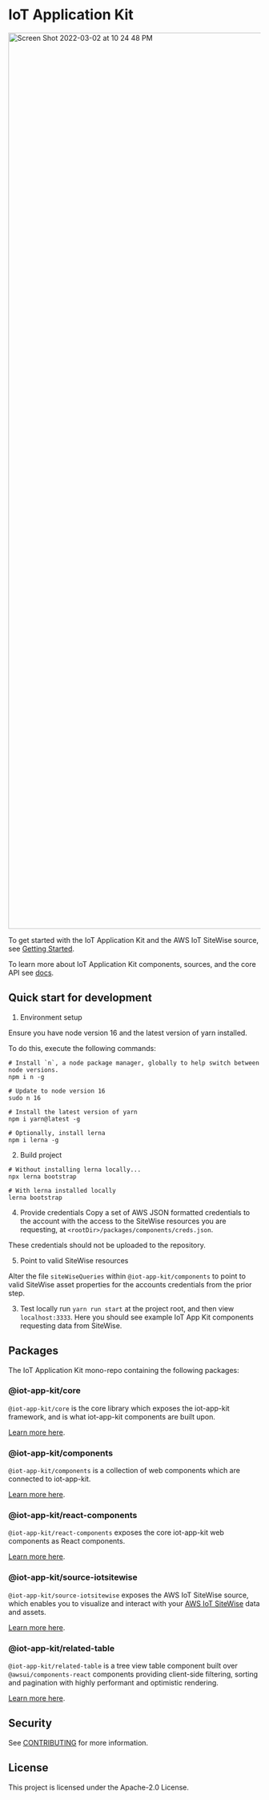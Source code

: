 # IoT Application Kit

<img width="1790" alt="Screen Shot 2022-03-02 at 10 24 48 PM" src="https://user-images.githubusercontent.com/6397726/156508558-ed02810d-1240-42d3-97f3-8d9a1a0e96c1.png">

To get started with the IoT Application Kit and the AWS IoT SiteWise source, see [Getting Started](https://github.com/awslabs/iot-app-kit/tree/main/docs/Core.md).

To learn more about IoT Application Kit components, sources, and the core API see [docs](https://github.com/awslabs/iot-app-kit/tree/main/docs/).

## Quick start for development

1. Environment setup

Ensure you have node version 16 and the latest version of yarn installed.


To do this, execute the following commands:
```
# Install `n`, a node package manager, globally to help switch between node versions.
npm i n -g

# Update to node version 16
sudo n 16

# Install the latest version of yarn
npm i yarn@latest -g

# Optionally, install lerna
npm i lerna -g
```

2. Build project

```
# Without installing lerna locally...
npx lerna bootstrap

# With lerna installed locally
lerna bootstrap
```

4. Provide credentials
Copy a set of AWS JSON formatted credentials to the account with the access to the SiteWise resources you are requesting, at `<rootDir>/packages/components/creds.json`.

These credentials should not be uploaded to the repository.

5. Point to valid SiteWise resources

Alter the file `siteWiseQueries` within `@iot-app-kit/components` to point to valid SiteWise asset properties for the accounts credentials from the prior step.

3. Test locally
run `yarn run start` at the project root, and then view `localhost:3333`. Here you should see example IoT App Kit components requesting data from SiteWise.


## Packages

The IoT Application Kit mono-repo containing the following packages:

### @iot-app-kit/core
`@iot-app-kit/core` is the core library which exposes the iot-app-kit framework, and is what iot-app-kit components are built upon.

[Learn more here](https://github.com/awslabs/iot-app-kit/tree/main/docs/Core.md).

### @iot-app-kit/components
`@iot-app-kit/components` is a collection of web components which are connected to iot-app-kit.

[Learn more here](https://github.com/awslabs/iot-app-kit/tree/main/docs/Components.md).

### @iot-app-kit/react-components
`@iot-app-kit/react-components` exposes the core iot-app-kit web components as React components.

[Learn more here](https://github.com/awslabs/iot-app-kit/tree/main/docs/Components.md).

### @iot-app-kit/source-iotsitewise
`@iot-app-kit/source-iotsitewise` exposes the AWS IoT SiteWise source, which enables you to visualize and interact with your [AWS IoT SiteWise](https://docs.aws.amazon.com/iot-sitewise/latest/userguide/what-is-sitewise.html) data and assets.

[Learn more here](https://github.com/awslabs/iot-app-kit/tree/main/docs/AWSIoTSiteWiseSource.md).

### @iot-app-kit/related-table
`@iot-app-kit/related-table` is a tree view table component built over `@awsui/components-react` components providing client-side filtering, sorting and pagination with highly performant and optimistic rendering.

[Learn more here](https://github.com/awslabs/iot-app-kit/blob/main/packages/related-table/README.md).

## Security
See [CONTRIBUTING](CONTRIBUTING.md#security-issue-notifications) for more information.

## License
This project is licensed under the Apache-2.0 License.

